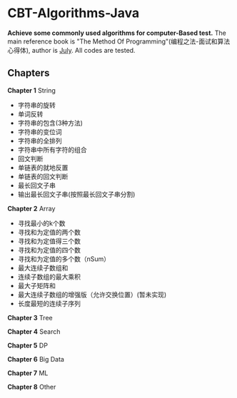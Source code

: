 # CBT-Algorithms-Java
**Achieve some commonly used algorithms for computer-Based test.**
The main reference book is "The Method Of Programming"(编程之法-面试和算法心得体), author is [July](http://my.csdn.net/v_JULY_v). All codes are tested.

## Chapters
**Chapter 1** String

- 字符串的旋转
- 单词反转
- 字符串的包含(3种方法)
- 字符串的变位词
- 字符串的全排列
- 字符串中所有字符的组合
- 回文判断
- 单链表的就地反置
- 单链表的回文判断
- 最长回文子串
- 输出最长回文子串(按照最长回文子串分割)


**Chapter 2** Array
- 寻找最小的k个数
- 寻找和为定值的两个数
- 寻找和为定值得三个数
- 寻找和为定值的四个数
- 寻找和为定值的多个数（nSum）
- 最大连续子数组和
- 连续子数组的最大乘积
- 最大子矩阵和
- 最大连续子数组的增强版（允许交换位置）(暂未实现)
- 长度最短的连续子序列


**Chapter 3** Tree

**Chapter 4** Search

**Chapter 5** DP

**Chapter 6** Big Data

**Chapter 7** ML

**Chapter 8** Other

